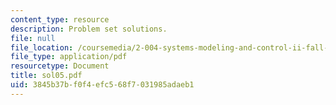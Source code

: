 ```yaml
---
content_type: resource
description: Problem set solutions.
file: null
file_location: /coursemedia/2-004-systems-modeling-and-control-ii-fall-2007/3845b37bf0f4efc568f7031985adaeb1_sol05.pdf
file_type: application/pdf
resourcetype: Document
title: sol05.pdf
uid: 3845b37b-f0f4-efc5-68f7-031985adaeb1
---
```

